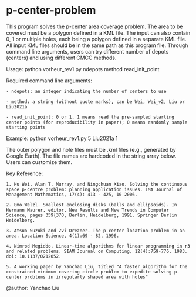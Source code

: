 # p-center-problem

This program solves the p-center area coverage problem. The area to be covered must be a polygon defined in a KML file. The input can 
also contain 0, 1 or multiple holes, each being a polygon defined in a separate KML file. 
All input KML files should be in the same path as this program file. 
Through command line arguments, users can try different number of depots (centers) and using different CMCC methods. 

Usage: python vorheur_rev1.py ndepots method read_init_point

Required command line arguments: 

    - ndepots: an integer indicating the number of centers to use
    
    - method: a string (without quote marks), can be Wei, Wei_v2, Liu or Liu2021a
    
    - read_init_point: 0 or 1, 1 means read the pre-sampled starting center points (for reproducibility in paper); 0 means randomly sample starting points
    
Example: python vorheur_rev1.py 5 Liu2021a 1

The outer polygon and hole files must be .kml files (e.g., generated by Google Earth). 
The file names are hardcoded in the string array below. Users can customize them.

Key Reference: 

    1. Hu Wei, Alan T. Murray, and Ningchuan Xiao. Solving the continuous space p-centre problem: planning application issues. IMA Journal of Management Mathematics, 17(4): 413 - 425, 10 2006.
    
    2. Emo Welzl. Smallest enclosing disks (balls and ellipsoids). In Hermann Maurer, editor, New Results and New Trends in Computer Science, pages 359{370, Berlin, Heidelberg, 1991. Springer Berlin Heidelberg.
    
    3. Atsuo Suzuki and Zvi Drezner. The p-center location problem in an area. Location Science, 4(1):69 - 82, 1996.
    
    4. Nimrod Megiddo. Linear-time algorithms for linear programming in r3 and related problems. SIAM Journal on Computing, 12(4):759-776, 1983. doi: 10.1137/0212052.                                                                                           
    
    5. A working paper by Yanchao Liu, titled "A faster algorithm for the constrained minimum covering circle problem to expedite solving p-center problems in irregularly shaped area with holes"

@author: Yanchao Liu
